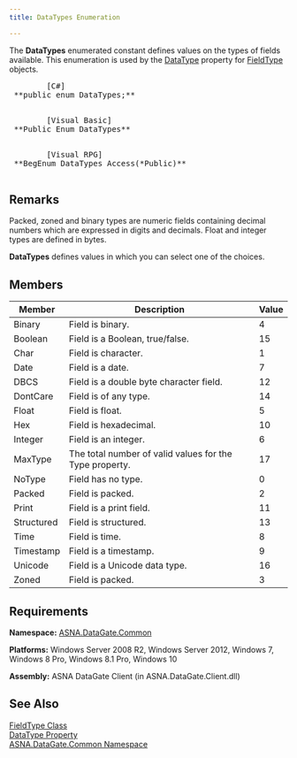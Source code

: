 ```yaml
---
title: DataTypes Enumeration

---
```


The <span> **DataTypes** </span> enumerated constant defines values on the types of fields available. This enumeration is used by the [DataType](field-type-class-data-type-property.html) property for [FieldType](field-type-class.html) objects.
<pre class="prettyprint">
        <span class="lang">[C#]</span>
 **public enum DataTypes;** 
      </pre>
<pre class="prettyprint">
        <span class="lang">[Visual Basic] </span>
 **Public Enum DataTypes** 
      </pre>
<pre class="prettyprint">
        <span class="lang">[Visual RPG]</span>
 **BegEnum DataTypes Access(*Public)** 
      </pre>

## Remarks

Packed, zoned and binary types are numeric fields containing decimal numbers which are expressed in digits and decimals. Float and integer types are defined in bytes.

<span> **DataTypes** </span> defines values in which you can select one of the choices. 
## Members



| Member | Description | Value |
| ---- | ---- | ---- |
| Binary | Field is binary. | 4 |
| Boolean | Field is a Boolean, true/false. | 15 |
| Char | Field is character. | 1 |
| Date | Field is a date. | 7 |
| DBCS | Field is a double byte character field. | 12 |
| DontCare | Field is of any type. | 14 |
| Float | Field is float. | 5 |
| Hex | Field is hexadecimal. | 10 |
| Integer | Field is an integer. | 6 |
| MaxType | The total number of valid values for the Type property. | 17 |
| NoType | Field has no type. | 0 |
| Packed | Field is packed. | 2 |
| Print | Field is a print field. | 11 |
| Structured | Field is structured. | 13 |
| Time | Field is time. | 8 |
| Timestamp | Field is a timestamp. | 9 |
| Unicode | Field is a Unicode data type. | 16 |
| Zoned | Field is packed. | 3 |



## Requirements

**Namespace:** [ASNA.DataGate.Common](datagate-common-namespace.html) 

**Platforms:** Windows Server 2008 R2, Windows Server 2012, Windows 7, Windows 8 Pro, Windows 8.1 Pro, Windows 10

**Assembly:** ASNA DataGate Client (in ASNA.DataGate.Client.dll)
## See Also


[FieldType Class](field-type-class.html)
      <br />
[DataType Property](field-type-class-data-type-property.html)
      <br />
[ASNA.DataGate.Common Namespace](datagate-common-namespace.html)

